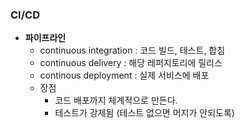 ### CI/CD

- **파이프라인**
  - continuous integration : 코드 빌드, 테스트, 합침
  - continuous delivery : 해당 레퍼지토리에 릴리스
  - continous deployment : 실제 서비스에 배포
  - 장점
    - 코드 배포까지 체계적으로 만든다.
    - 테스트가 강제됨 (테스트 없으면 머지가 안되도록)
